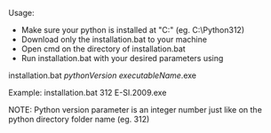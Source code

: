 Usage:

- Make sure your python is installed at "C:\" (eg. C:\Python312)
- Download only the installation.bat to your machine
- Open cmd on the directory of installation.bat
- Run installation.bat with your desired parameters using

installation.bat *pythonVersion* *executableName*.exe

Example:
installation.bat 312 E-SI.2009.exe

NOTE: Python version parameter is an integer number just like on the python directory folder name (eg. 312)
